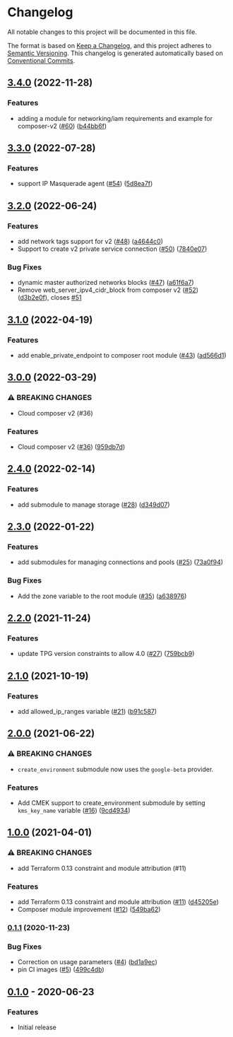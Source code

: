 # Changelog

All notable changes to this project will be documented in this file.

The format is based on
[Keep a Changelog](https://keepachangelog.com/en/1.0.0/),
and this project adheres to
[Semantic Versioning](https://semver.org/spec/v2.0.0.html).
This changelog is generated automatically based on [Conventional Commits](https://www.conventionalcommits.org/en/v1.0.0/).

## [3.4.0](https://github.com/terraform-google-modules/terraform-google-composer/compare/v3.3.0...v3.4.0) (2022-11-28)


### Features

* adding a module for networking/iam requirements and example for composer-v2 ([#60](https://github.com/terraform-google-modules/terraform-google-composer/issues/60)) ([b44bb6f](https://github.com/terraform-google-modules/terraform-google-composer/commit/b44bb6f794aac5aed6d2ccbcce25bf67b131f8be))

## [3.3.0](https://github.com/terraform-google-modules/terraform-google-composer/compare/v3.2.0...v3.3.0) (2022-07-28)


### Features

* support IP Masquerade agent ([#54](https://github.com/terraform-google-modules/terraform-google-composer/issues/54)) ([5d8ea7f](https://github.com/terraform-google-modules/terraform-google-composer/commit/5d8ea7f463d5987f6d3b3feb71bdb0ffab7e4b19))

## [3.2.0](https://github.com/terraform-google-modules/terraform-google-composer/compare/v3.1.0...v3.2.0) (2022-06-24)


### Features

* add network tags support for v2 ([#48](https://github.com/terraform-google-modules/terraform-google-composer/issues/48)) ([a4644c0](https://github.com/terraform-google-modules/terraform-google-composer/commit/a4644c048f647417b4c491de6cb813abe2d7eaec))
* Support to create v2 private service connection ([#50](https://github.com/terraform-google-modules/terraform-google-composer/issues/50)) ([7840e07](https://github.com/terraform-google-modules/terraform-google-composer/commit/7840e07682b05c663cd83261131cee2dac972728))


### Bug Fixes

* dynamic master authorized networks blocks ([#47](https://github.com/terraform-google-modules/terraform-google-composer/issues/47)) ([a61f6a7](https://github.com/terraform-google-modules/terraform-google-composer/commit/a61f6a7c4a84173584b33e62c3dc690112285aea))
* Remove web_server_ipv4_cidr_block from composer v2 ([#52](https://github.com/terraform-google-modules/terraform-google-composer/issues/52)) ([d3b2e0f](https://github.com/terraform-google-modules/terraform-google-composer/commit/d3b2e0f3e127352f97009f5e593efc72ce2f3b29)), closes [#51](https://github.com/terraform-google-modules/terraform-google-composer/issues/51)

## [3.1.0](https://github.com/terraform-google-modules/terraform-google-composer/compare/v3.0.0...v3.1.0) (2022-04-19)


### Features

* add enable_private_endpoint to composer root module ([#43](https://github.com/terraform-google-modules/terraform-google-composer/issues/43)) ([ad566d1](https://github.com/terraform-google-modules/terraform-google-composer/commit/ad566d18516aab5ae8061f544d921213f1bf5746))

## [3.0.0](https://github.com/terraform-google-modules/terraform-google-composer/compare/v2.4.0...v3.0.0) (2022-03-29)


### ⚠ BREAKING CHANGES

* Cloud composer v2 (#36)

### Features

* Cloud composer v2 ([#36](https://github.com/terraform-google-modules/terraform-google-composer/issues/36)) ([959db7d](https://github.com/terraform-google-modules/terraform-google-composer/commit/959db7d36dca43fa74866d79a91f1d5d1121fa16))

## [2.4.0](https://github.com/terraform-google-modules/terraform-google-composer/compare/v2.3.0...v2.4.0) (2022-02-14)


### Features

* add submodule to manage storage ([#28](https://github.com/terraform-google-modules/terraform-google-composer/issues/28)) ([d349d07](https://github.com/terraform-google-modules/terraform-google-composer/commit/d349d07811a2d4b84102caf9cb33ee90a02972da))

## [2.3.0](https://github.com/terraform-google-modules/terraform-google-composer/compare/v2.2.0...v2.3.0) (2022-01-22)


### Features

* add submodules for managing connections and pools ([#25](https://github.com/terraform-google-modules/terraform-google-composer/issues/25)) ([73a0f94](https://github.com/terraform-google-modules/terraform-google-composer/commit/73a0f9426fc5a750d9e42573481f24c969043589))


### Bug Fixes

* Add the zone variable to the root module ([#35](https://github.com/terraform-google-modules/terraform-google-composer/issues/35)) ([a638976](https://github.com/terraform-google-modules/terraform-google-composer/commit/a638976d595a87bb55525154e902d94fb00194d9))

## [2.2.0](https://www.github.com/terraform-google-modules/terraform-google-composer/compare/v2.1.0...v2.2.0) (2021-11-24)


### Features

* update TPG version constraints to allow 4.0 ([#27](https://www.github.com/terraform-google-modules/terraform-google-composer/issues/27)) ([759bcb9](https://www.github.com/terraform-google-modules/terraform-google-composer/commit/759bcb991d5917858717906acfd2e05f9d042891))

## [2.1.0](https://www.github.com/terraform-google-modules/terraform-google-composer/compare/v2.0.0...v2.1.0) (2021-10-19)


### Features

* add allowed_ip_ranges variable ([#21](https://www.github.com/terraform-google-modules/terraform-google-composer/issues/21)) ([b91c587](https://www.github.com/terraform-google-modules/terraform-google-composer/commit/b91c587706abd8f22d03976fff1c03cdef6d7d10))

## [2.0.0](https://www.github.com/terraform-google-modules/terraform-google-composer/compare/v1.0.0...v2.0.0) (2021-06-22)


### ⚠ BREAKING CHANGES

* `create_environment` submodule now uses the `google-beta` provider.

### Features

* Add CMEK support to create_environment submodule by setting `kms_key_name` variable ([#16](https://www.github.com/terraform-google-modules/terraform-google-composer/issues/16)) ([9cd4934](https://www.github.com/terraform-google-modules/terraform-google-composer/commit/9cd4934e5803318430d46b2f05810581a2400819))

## [1.0.0](https://www.github.com/terraform-google-modules/terraform-google-composer/compare/v0.1.1...v1.0.0) (2021-04-01)


### ⚠ BREAKING CHANGES

* add Terraform 0.13 constraint and module attribution (#11)

### Features

* add Terraform 0.13 constraint and module attribution ([#11](https://www.github.com/terraform-google-modules/terraform-google-composer/issues/11)) ([d45205e](https://www.github.com/terraform-google-modules/terraform-google-composer/commit/d45205e33e62ad43fe4ead09d9a1c54cd5716488))
* Composer module improvement ([#12](https://www.github.com/terraform-google-modules/terraform-google-composer/issues/12)) ([549ba62](https://www.github.com/terraform-google-modules/terraform-google-composer/commit/549ba6224c3e015028bffbf7fd204313179022d9))

### [0.1.1](https://www.github.com/terraform-google-modules/terraform-google-composer/compare/v0.1.0...v0.1.1) (2020-11-23)


### Bug Fixes

* Correction on usage parameters ([#4](https://www.github.com/terraform-google-modules/terraform-google-composer/issues/4)) ([bd1a9ec](https://www.github.com/terraform-google-modules/terraform-google-composer/commit/bd1a9ec24a20fdb3825faa97d6a677a13aa04c0d))
* pin CI images ([#5](https://www.github.com/terraform-google-modules/terraform-google-composer/issues/5)) ([499c4db](https://www.github.com/terraform-google-modules/terraform-google-composer/commit/499c4db3c9450ff5f93c2eb7f6e1b69aaac9c024))

## [0.1.0](https://github.com/terraform-google-modules/terraform-google-composer/releases/tag/v0.1.0) - 2020-06-23

### Features

- Initial release

[0.1.0]: https://github.com/terraform-google-modules/terraform-google-composer/releases/tag/v0.1.0
